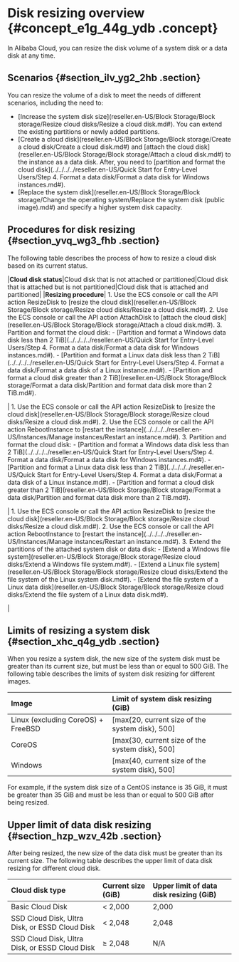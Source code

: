 # Disk resizing overview {#concept_e1g_44g_ydb .concept}

In Alibaba Cloud, you can resize the disk volume of a system disk or a data disk at any time.

## Scenarios {#section_ilv_yg2_2hb .section}

You can resize the volume of a disk to meet the needs of different scenarios, including the need to:

-   [Increase the system disk size](reseller.en-US/Block Storage/Block storage/Resize cloud disks/Resize a cloud disk.md#). You can extend the existing partitions or newly added partitions.
-   [Create a cloud disk](reseller.en-US/Block Storage/Block storage/Create a cloud disk/Create a cloud disk.md#) and [attach the cloud disk](reseller.en-US/Block Storage/Block storage/Attach a cloud disk.md#) to the instance as a data disk. After, you need to [partition and format the cloud disk](../../../../reseller.en-US/Quick Start for Entry-Level Users/Step 4. Format a data disk/Format a data disk for Windows instances.md#).
-   [Replace the system disk](reseller.en-US/Block Storage/Block storage/Change the operating system/Replace the system disk (public image).md#) and specify a higher system disk capacity.

## Procedures for disk resizing {#section_yvq_wg3_fhb .section}

The following table describes the process of how to resize a cloud disk based on its current status.

|**Cloud disk status**|Cloud disk that is not attached or partitioned|Cloud disk that is attached but is not partitioned|Cloud disk that is attached and partitioned|
|**Resizing procedure**| 1.  Use the ECS console or call the API action ResizeDisk to [resize the cloud disk](reseller.en-US/Block Storage/Block storage/Resize cloud disks/Resize a cloud disk.md#).
2.  Use the ECS console or call the API action AttachDisk to [attach the cloud disk](reseller.en-US/Block Storage/Block storage/Attach a cloud disk.md#).
3.  Partition and format the cloud disk:
    -   [Partition and format a Windows data disk less than 2 TiB](../../../../reseller.en-US/Quick Start for Entry-Level Users/Step 4. Format a data disk/Format a data disk for Windows instances.md#).
    -   [Partition and format a Linux data disk less than 2 TiB](../../../../reseller.en-US/Quick Start for Entry-Level Users/Step 4. Format a data disk/Format a data disk of a Linux instance.md#).
    -   [Partition and format a cloud disk greater than 2 TiB](reseller.en-US/Block Storage/Block storage/Format a data disk/Partition and format data disk more than 2 TiB.md#).

 | 1.  Use the ECS console or call the API action ResizeDisk to [resize the cloud disk](reseller.en-US/Block Storage/Block storage/Resize cloud disks/Resize a cloud disk.md#).
2.  Use the ECS console or call the API action RebootInstance to [restart the instance](../../../../reseller.en-US/Instances/Manage instances/Restart an instance.md#).
3.  Partition and format the cloud disk:
    -   [Partition and format a Windows data disk less than 2 TiB](../../../../reseller.en-US/Quick Start for Entry-Level Users/Step 4. Format a data disk/Format a data disk for Windows instances.md#).
    -   [Partition and format a Linux data disk less than 2 TiB](../../../../reseller.en-US/Quick Start for Entry-Level Users/Step 4. Format a data disk/Format a data disk of a Linux instance.md#).
    -   [Partition and format a cloud disk greater than 2 TiB](reseller.en-US/Block Storage/Block storage/Format a data disk/Partition and format data disk more than 2 TiB.md#).

 | 1.  Use the ECS console or call the API action ResizeDisk to [resize the cloud disk](reseller.en-US/Block Storage/Block storage/Resize cloud disks/Resize a cloud disk.md#).
2.  Use the ECS console or call the API action RebootInstance to [restart the instance](../../../../reseller.en-US/Instances/Manage instances/Restart an instance.md#).
3.  Extend the partitions of the attached system disk or data disk:
    -   [Extend a Windows file system](reseller.en-US/Block Storage/Block storage/Resize cloud disks/Extend a Windows file system.md#).
    -   [Extend a Linux file system](reseller.en-US/Block Storage/Block storage/Resize cloud disks/Extend the file system of the Linux system disk.md#).
    -   [Extend the file system of a Linux data disk](reseller.en-US/Block Storage/Block storage/Resize cloud disks/Extend the file system of a Linux data disk.md#).

 |

## Limits of resizing a system disk {#section_xhc_q4g_ydb .section}

When you resize a system disk, the new size of the system disk must be greater than its current size, but must be less than or equal to 500 GiB. The following table describes the limits of system disk resizing for different images.

|Image|Limit of system disk resizing \(GiB\)|
|:----|:------------------------------------|
|Linux \(excluding CoreOS\) + FreeBSD|\[max\{20, current size of the system disk\}, 500\]|
|CoreOS|\[max\{30, current size of the system disk\}, 500\]|
|Windows|\[max\{40, current size of the system disk\}, 500\]|

For example, if the system disk size of a CentOS instance is 35 GiB, it must be greater than 35 GiB and must be less than or equal to 500 GiB after being resized.

## Upper limit of data disk resizing {#section_hzp_wzv_42b .section}

After being resized, the new size of the data disk must be greater than its current size. The following table describes the upper limit of data disk resizing for different cloud disk.

|Cloud disk type|Current size \(GiB\)|Upper limit of data disk resizing \(GiB\)|
|:--------------|:-------------------|:----------------------------------------|
|Basic Cloud Disk|< 2,000|2,000|
|SSD Cloud Disk, Ultra Disk, or ESSD Cloud Disk|< 2,048|2,048|
|SSD Cloud Disk, Ultra Disk, or ESSD Cloud Disk|≥ 2,048|N/A|

